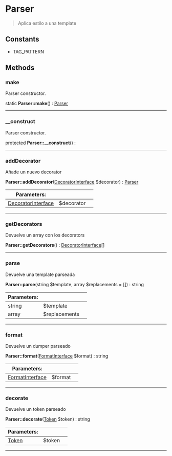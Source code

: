 
                                                                                                                                            
    
# Parser


> Aplica estilo a una template
>
> 




## Constants
- TAG_PATTERN




## Methods

### make
Parser constructor.


static **Parser::make**() : [Parser](../../../Parser.md)



---


### __construct
Parser constructor.


protected **Parser::__construct**() : 



---


### addDecorator
Añade un nuevo decorator


**Parser::addDecorator**([DecoratorInterface](../../../DecoratorInterface.md) $decorator) : [Parser](../../../Parser.md)


|Parameters: | | |
| --- | --- | --- |
|[DecoratorInterface](../../../DecoratorInterface.md) |$decorator |  |

---


### getDecorators
Devuelve un array con los decorators


**Parser::getDecorators**() : [DecoratorInterface](../../../DecoratorInterface.md)[]



---


### parse
Devuelve una template parseada


**Parser::parse**(string $template, array $replacements = []) : string


|Parameters: | | |
| --- | --- | --- |
|string |$template |  |
|array |$replacements |  |

---


### format
Devuelve un dumper parseado


**Parser::format**([FormatInterface](../../../FormatInterface.md) $format) : string


|Parameters: | | |
| --- | --- | --- |
|[FormatInterface](../../../FormatInterface.md) |$format |  |

---


### decorate
Devuelve un token parseado


**Parser::decorate**([Token](../../../Token.md) $token) : string


|Parameters: | | |
| --- | --- | --- |
|[Token](../../../Token.md) |$token |  |

---


                                                                                                                                                                                                                                                                                                                                                                                                            
    
                                                                                                                                                                                                                                                                             
                